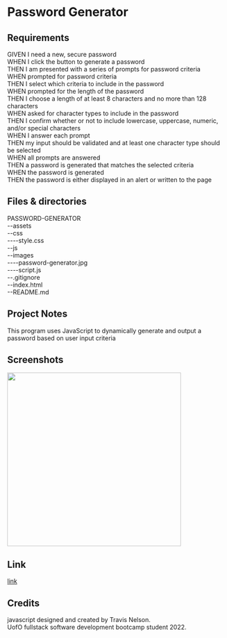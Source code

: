 # Password Generator

## Requirements

GIVEN I need a new, secure password<br />
WHEN I click the button to generate a password<br />
THEN I am presented with a series of prompts for password criteria<br />
WHEN prompted for password criteria<br />
THEN I select which criteria to include in the password<br />
WHEN prompted for the length of the password<br />
THEN I choose a length of at least 8 characters and no more than 128 characters<br />
WHEN asked for character types to include in the password<br />
THEN I confirm whether or not to include lowercase, uppercase, numeric, and/or special characters<br />
WHEN I answer each prompt<br />
THEN my input should be validated and at least one character type should be selected<br />
WHEN all prompts are answered<br />
THEN a password is generated that matches the selected criteria<br />
WHEN the password is generated<br />
THEN the password is either displayed in an alert or written to the page<br />

## Files & directories

PASSWORD-GENERATOR<br />
--assets <br />
--css <br />
----style.css <br />
--js<br />
--images<br />
----password-generator.jpg<br />
----script.js<br />
--.gitignore<br />
--index.html <br />
--README.md<br />
## Project Notes

This program uses JavaScript to dynamically generate and output a password based on user input criteria
## Screenshots

<img src="./assets/images/password-generator.jpg" height= 400px; width= 400px;>



## Link

[link](https://valiantthor92.github.io/password-generator/)

## Credits

javascript designed and created by Travis Nelson.<br />
UofO fullstack software development bootcamp student 2022.<br />
